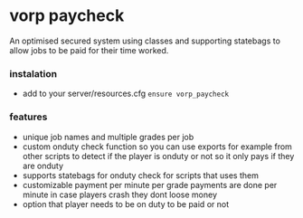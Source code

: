 # vorp paycheck
An optimised secured system using classes and supporting statebags to allow jobs to be paid for their time worked.

### instalation
- add to your server/resources.cfg `ensure vorp_paycheck`

### features

- unique job names and multiple grades per job
- custom onduty check function so you can use exports for example from other scripts to detect if the player is onduty or not so it only pays if they are onduty
- supports statebags for onduty check for scripts that uses them
- customizable payment per minute per grade payments are done per minute in case players crash they dont loose money
- option that player needs to be on duty to be paid or not



